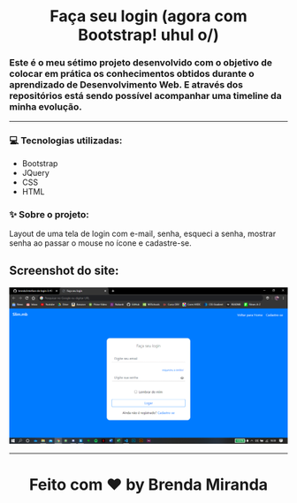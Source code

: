 <h1 align="center">
  Faça seu login (agora com Bootstrap! uhul o/)
</h1>

### Este é o meu sétimo projeto desenvolvido com o objetivo de colocar em prática os conhecimentos obtidos durante o aprendizado de Desenvolvimento Web. E através dos repositórios está sendo possível acompanhar uma timeline da minha evolução.

________
 
### 💻 Tecnologias utilizadas:
* Bootstrap
* JQuery
* CSS
* HTML

### ✨ Sobre o projeto:
Layout de uma tela de login com e-mail, senha, esqueci a senha, mostrar senha ao passar o mouse no ícone e cadastre-se.

## Screenshot do site:

![](screenshots/1.png)
________

<h1 align="center">
  Feito com ❤ by Brenda Miranda
</h1>
